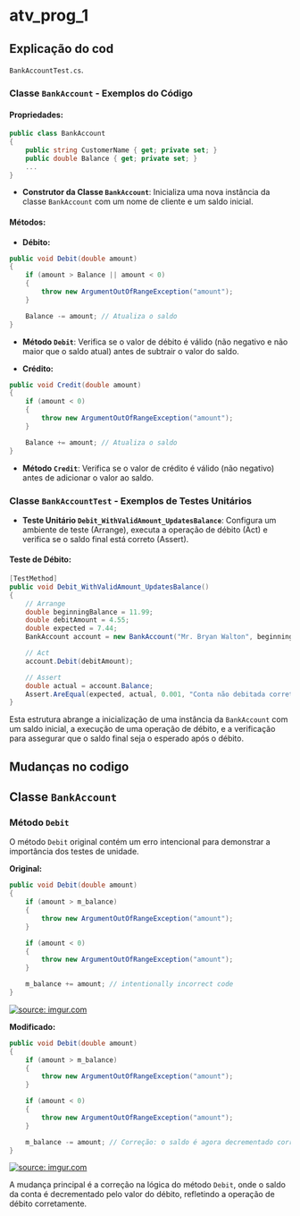 # atv_prog_1

## Explicação do cod 


`BankAccountTest.cs`.

### Classe `BankAccount` - Exemplos do Código

#### Propriedades:
```csharp
public class BankAccount
{
    public string CustomerName { get; private set; }
    public double Balance { get; private set; }
    ...
}
```
- **Construtor da Classe `BankAccount`**: Inicializa uma nova instância da classe `BankAccount` com um nome de cliente e um saldo inicial.


#### Métodos:
- **Débito:**
```csharp
public void Debit(double amount)
{
    if (amount > Balance || amount < 0)
    {
        throw new ArgumentOutOfRangeException("amount");
    }

    Balance -= amount; // Atualiza o saldo
}
```
- **Método `Debit`**: Verifica se o valor de débito é válido (não negativo e não maior que o saldo atual) antes de subtrair o valor do saldo.


- **Crédito:**
```csharp
public void Credit(double amount)
{
    if (amount < 0)
    {
        throw new ArgumentOutOfRangeException("amount");
    }

    Balance += amount; // Atualiza o saldo
}
```
- **Método `Credit`**: Verifica se o valor de crédito é válido (não negativo) antes de adicionar o valor ao saldo.


### Classe `BankAccountTest` - Exemplos de Testes Unitários

- **Teste Unitário `Debit_WithValidAmount_UpdatesBalance`**: Configura um ambiente de teste (Arrange), executa a operação de débito (Act) e verifica se o saldo final está correto (Assert).


#### Teste de Débito:
```csharp
[TestMethod]
public void Debit_WithValidAmount_UpdatesBalance()
{
    // Arrange
    double beginningBalance = 11.99;
    double debitAmount = 4.55;
    double expected = 7.44;
    BankAccount account = new BankAccount("Mr. Bryan Walton", beginningBalance);

    // Act
    account.Debit(debitAmount);

    // Assert
    double actual = account.Balance;
    Assert.AreEqual(expected, actual, 0.001, "Conta não debitada corretamente");
}
```

Esta estrutura abrange a inicialização de uma instância da `BankAccount` com um saldo inicial, a execução de uma operação de débito, e a verificação para assegurar que o saldo final seja o esperado após o débito.

## Mudanças no codigo

## Classe `BankAccount`

### Método `Debit`

O método `Debit` original contém um erro intencional para demonstrar a importância dos testes de unidade.

**Original:**
```csharp
public void Debit(double amount)
{
    if (amount > m_balance)
    {
        throw new ArgumentOutOfRangeException("amount");
    }

    if (amount < 0)
    {
        throw new ArgumentOutOfRangeException("amount");
    }

    m_balance += amount; // intentionally incorrect code
}
```

<a href="https://imgur.com/JtCrN7y"><img src="https://i.imgur.com/JtCrN7y.png" title="source: imgur.com" /></a>

**Modificado:**
```csharp
public void Debit(double amount)
{
    if (amount > m_balance)
    {
        throw new ArgumentOutOfRangeException("amount");
    }

    if (amount < 0)
    {
        throw new ArgumentOutOfRangeException("amount");
    }

    m_balance -= amount; // Correção: o saldo é agora decrementado corretamente
}
```


<a href="https://imgur.com/histFvA"><img src="https://i.imgur.com/histFvA.png" title="source: imgur.com" /></a>

A mudança principal é a correção na lógica do método `Debit`, onde o saldo da conta é decrementado pelo valor do débito, refletindo a operação de débito corretamente.



